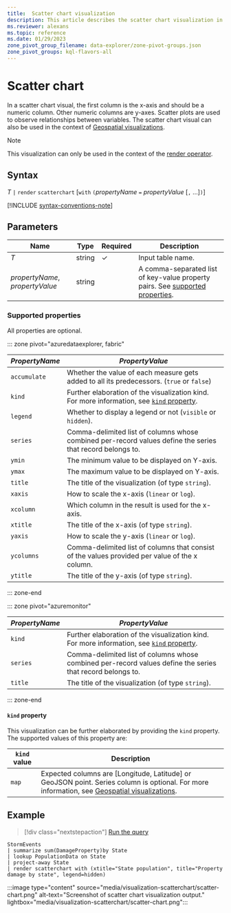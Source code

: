 ```yaml
---
title:  Scatter chart visualization
description: This article describes the scatter chart visualization in Azure Data Explorer.
ms.reviewer: alexans
ms.topic: reference
ms.date: 01/29/2023
zone_pivot_group_filename: data-explorer/zone-pivot-groups.json
zone_pivot_groups: kql-flavors-all
---
```

# Scatter chart

In a scatter chart visual, the first column is the x-axis and should be a numeric column. Other numeric columns are y-axes. Scatter plots are used to observe relationships between variables. The scatter chart visual can also be used in the context of [Geospatial visualizations](geospatial-visualizations.md).


> [!NOTE]
> This visualization can only be used in the context of the [render operator](render-operator.md).

## Syntax

*T* `|` `render` `scatterchart` [`with` `(`*propertyName* `=` *propertyValue* [`,` ...]`)`]

[!INCLUDE [syntax-conventions-note](../../includes/syntax-conventions-note.md)]

## Parameters

| Name | Type | Required | Description |
| -- | -- | -- | -- |
| *T* | string | &check; | Input table name.|
| *propertyName*, *propertyValue* | string | | A comma-separated list of key-value property pairs. See [supported properties](#supported-properties).|

### Supported properties

All properties are optional.

::: zone pivot="azuredataexplorer, fabric"

|*PropertyName*|*PropertyValue*                                                                   |
|--------------|----------------------------------------------------------------------------------|
|`accumulate`  |Whether the value of each measure gets added to all its predecessors. (`true` or `false`)|
|`kind`        |Further elaboration of the visualization kind.  For more information, see [`kind` property](#kind-property).                         |
|`legend`      |Whether to display a legend or not (`visible` or `hidden`).                       |
|`series`      |Comma-delimited list of columns whose combined per-record values define the series that record belongs to.|
|`ymin`        |The minimum value to be displayed on Y-axis.                                      |
|`ymax`        |The maximum value to be displayed on Y-axis.                                      |
|`title`       |The title of the visualization (of type `string`).                                |
|`xaxis`       |How to scale the x-axis (`linear` or `log`).                                      |
|`xcolumn`     |Which column in the result is used for the x-axis.                                |
|`xtitle`      |The title of the x-axis (of type `string`).                                       |
|`yaxis`       |How to scale the y-axis (`linear` or `log`).                                      |
|`ycolumns`    |Comma-delimited list of columns that consist of the values provided per value of the x column.|
|`ytitle`      |The title of the y-axis (of type `string`).                                       |

::: zone-end

::: zone pivot="azuremonitor"

|*PropertyName*|*PropertyValue*                                                                   |
|--------------|----------------------------------------------------------------------------------|
|`kind`        |Further elaboration of the visualization kind. For more information, see [`kind` property](#kind-property).                        |
|`series`      |Comma-delimited list of columns whose combined per-record values define the series that record belongs to.|
|`title`       |The title of the visualization (of type `string`).                                |

::: zone-end


#### `kind` property

This visualization can be further elaborated by providing the `kind` property.
The supported values of this property are:

| `kind` value | Description |
|---|---|
|`map`              |Expected columns are [Longitude, Latitude] or GeoJSON point. Series column is optional. For more information, see [Geospatial visualizations](geospatial-visualizations.md). |

## Example

> [!div class="nextstepaction"]
> <a href="https://dataexplorer.azure.com/clusters/help/databases/Samples?query=H4sIAAAAAAAAA0WOQQ6CMBBF955iwgoSPQI73JNwgpFOoNp2mukAYjy8hSjufvLf/3mdsvjrTEHT6Q1p8h7FvmhLZYMeB2qFI4mu1W2FTlEpc475MUVoOU4O1XJoUBE4HEAUvlOvF1zwvxIKhgRSj6ok/YiisFgdoXyqVUd1sZMQj9viDN/mZwFml4IskzY4E46GfFyP1hgK1QcXijj20QAAAA==" target="_blank">Run the query</a>

```kusto
StormEvents
| summarize sum(DamageProperty)by State
| lookup PopulationData on State
| project-away State
| render scatterchart with (xtitle="State population", title="Property damage by state", legend=hidden)
```

:::image type="content" source="media/visualization-scatterchart/scatter-chart.png" alt-text="Screenshot of scatter chart visualization output." lightbox="media/visualization-scatterchart/scatter-chart.png":::